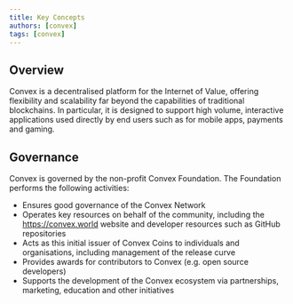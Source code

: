```yaml
---
title: Key Concepts
authors: [convex]
tags: [convex]
---
```


## Overview

Convex is a decentralised platform for the Internet of Value, offering flexibility and scalability far beyond the capabilities of traditional blockchains. In particular, it is designed to support high volume, interactive applications used directly by end users such as for mobile apps, payments and gaming.


## Governance

Convex is governed by the non-profit Convex Foundation. The Foundation performs the following activities:

- Ensures good governance of the Convex Network
- Operates key resources on behalf of the community, including the https://convex.world website and developer resources such as GitHub repositories
- Acts as this initial issuer of Convex Coins to individuals and organisations, including management of the release curve
- Provides awards for contributors to Convex (e.g. open source developers)
- Supports the development of the Convex ecosystem via partnerships, marketing, education and other initiatives

